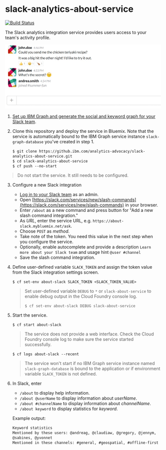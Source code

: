 # slack-analytics-about-service

[![Build Status](https://travis-ci.org/ibm-cds-labs/slack-analytics-about-service.svg?branch=master)](https://travis-ci.org/ibm-cds-labs/slack-analytics-about-service)

The Slack analytics integration service provides users access to your team's activity profile.

   ![Slack social graph interaction](https://raw.githubusercontent.com/ibm-cds-labs/slack-analytics-about-service/master/media/slash-command-demo.gif)

1. [Set up IBM Graph and generate the social and keyword graph for your Slack team](https://github.com/ibm-cds-labs/slack-analytics).
2. Clone this repository and deploy the service in Bluemix. Note that the service is automatically bound to the IBM Graph service instance `slack-graph-database` you've created in step 1.

	```
	$ git clone https://github.ibm.com/analytics-advocacy/slack-analytics-about-service.git
	$ cd slack-analytics-about-service
	$ cf push --no-start
	```
 > Do not start the service. It still needs to be configured.

3. Configure a new Slack integration

	* [Log in to your Slack team](https://www.slack.com) as an admin.
	* Open [https://slack.com/services/new/slash-commands](https://slack.com/services/new/slash-commands) in your browser.
	* Enter `/about` as a new command and press button for "Add a new slash command integration."
	* As _URL_, enter the service URL, e.g.  `https://about-slack.mybluemix.net/ask`.
	* Choose `POST` as _method_. 
	* Take note of the token. You need this value in the next step when you configure the service.
	* Optionally, enable autocomplete and provide a description `Learn more about your Slack team` and usage hint `@user #channel`
	* Save the slash command integration.

4. Define user-defined variable `SLACK_TOKEN` and assign the token value from the Slack integration settings screen.

	```
	$ cf set-env about-slack SLACK_TOKEN <SLACK_TOKEN_VALUE>
	```

	> Set user-defined variable `DEBUG` to `*` or `slack-about-service` to enable debug output in the Cloud Foundry console log.
	> ```
	> $ cf set-env about-slack DEBUG slack-about-service
	> ```

5. Start the service.

	```
	$ cf start about-slack
	```

	> The service does not provide a web interface. Check the Cloud Foundry console log to make sure the service started successfully.

	```
	$ cf logs about-slack --recent
	```

	> The service won't start if no IBM Graph service instance named `slack-graph-database` is bound to the application or if environment variable `SLACK_TOKEN` is not defined.

6. In Slack, enter 

	* `/about` to display help information.
	* `/about @userName` to display information about _userName_.
	* `/about #channelName` to display information about _channelName_.
	* `/about keyword` to display statistics for _keyword_.

	Example output:
	```
	Keyword statistics
	Mentioned by these users: @andreag, @claudiaw, @gregory, @jennym, @sabines, @yvonnet
	Mentioned in these channels: #general, #geospatial, #offline-first
	```

	
	
